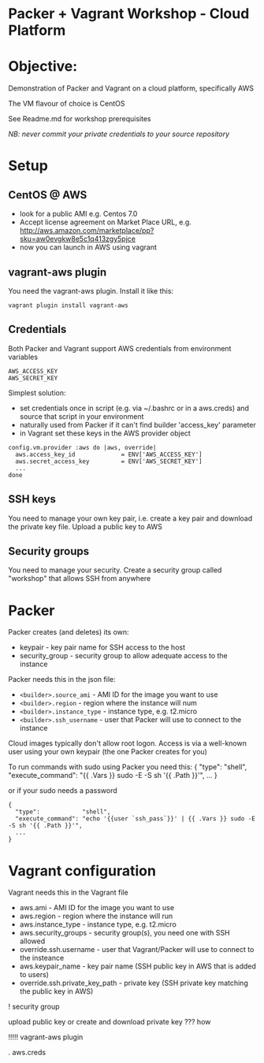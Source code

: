Packer + Vagrant Workshop - Cloud Platform
==========================================

# Objective:

Demonstration of Packer and Vagrant on a cloud platform, specifically AWS

The VM flavour of choice is CentOS

See Readme.md for workshop prerequisites

*NB: never commit your private credentials to your source repository* 

# Setup

## CentOS @ AWS
* look for a public AMI e.g. Centos 7.0
* Accept license agreement on Market Place URL, e.g. http://aws.amazon.com/marketplace/pp?sku=aw0evgkw8e5c1q413zgy5pjce
* now you can launch in AWS using vagrant

## vagrant-aws plugin
You need the vagrant-aws plugin. Install it like this:
```
vagrant plugin install vagrant-aws
```

## Credentials

Both Packer and Vagrant support AWS credentials from environment variables
```
AWS_ACCESS_KEY
AWS_SECRET_KEY
```

Simplest solution:

* set credentials once in script (e.g. via ~/.bashrc or in a aws.creds) and source that script in your environment
* naturally used from Packer if it can't find builder 'access_key' parameter
* in Vagrant set these keys in the AWS provider object
```
config.vm.provider :aws do |aws, override|
  aws.access_key_id             = ENV['AWS_ACCESS_KEY']
  aws.secret_access_key         = ENV['AWS_SECRET_KEY']
  ...
done
```

## SSH keys
You need to manage your own key pair, i.e. create a key pair and download the private key file. 
Upload a public key to AWS

## Security groups
You need to manage your security. Create a security group called "workshop" that allows SSH from anywhere


# Packer

Packer creates (and deletes) its own:

* keypair                       - key pair name for SSH access to the host
* security_group                - security group to allow adequate access to the instance

Packer needs this in the json file:

* `<builder>.source_ami`          - AMI ID for the image you want to use
* `<builder>.region`              - region where the instance will num
* `<builder>.instance_type`       - instance type, e.g. t2.micro
* `<builder>.ssh_username`        - user that Packer will use to connect to the instance

Cloud images typically don't allow root logon. Access is via a well-known user using your own keypair (the one Packer creates for you)

To run commands with sudo using Packer you need this:
    {
      "type":            "shell",
      "execute_command": "{{ .Vars }} sudo -E -S sh '{{ .Path }}'",
      ...
    }

or if your sudo needs a password

    {
      "type":            "shell",
      "execute_command": "echo '{{user `ssh_pass`}}' | {{ .Vars }} sudo -E -S sh '{{ .Path }}'",
      ...
    }

# Vagrant configuration
Vagrant needs this in the Vagrant file

* aws.ami                       - AMI ID for the image you want to use
* aws.region                    - region where the instance will run
* aws.instance_type             - instance type, e.g. t2.micro
* aws.security_groups           - security group(s), you need one with SSH allowed
* override.ssh.username         - user that Vagrant/Packer will use to connect to the insteance
* aws.keypair_name              - key pair name (SSH public key in AWS that is added to users)
* override.ssh.private_key_path - private key (SSH private key matching the public key in AWS)

! security group

upload public key or create and download private key
??? how

!!!!! vagrant-aws plugin

. aws.creds